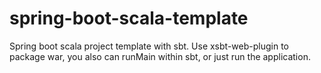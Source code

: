 # spring-boot-scala-template

Spring boot scala project template with sbt. Use xsbt-web-plugin to package war, you also can runMain within sbt, or just run the application.
